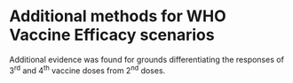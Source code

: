 # Additional methods for WHO Vaccine Efficacy scenarios

Additional evidence was found for grounds differentiating the responses of 3<sup>rd</sup> and 4<sup>th</sup> vaccine doses from 2<sup>nd</sup> doses. 
